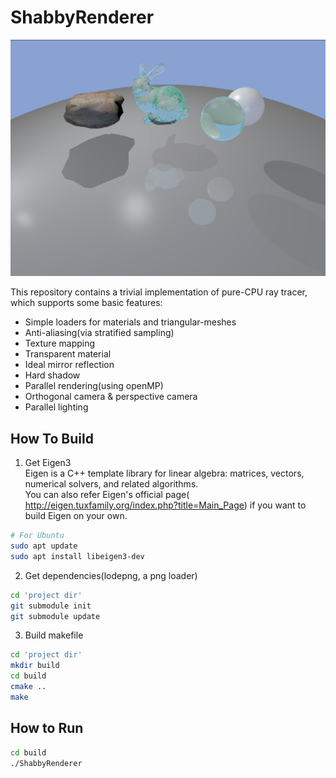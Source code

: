 # ShabbyRenderer  

![avatar](img/preview.png)

This repository contains a trivial implementation of pure-CPU ray tracer, which supports some basic features: 
* Simple loaders for materials and triangular-meshes    
* Anti-aliasing(via stratified sampling)  
* Texture mapping
* Transparent material  
* Ideal mirror reflection  
* Hard shadow
* Parallel rendering(using openMP)
* Orthogonal camera & perspective camera
* Parallel lighting

## How To Build  

1. Get Eigen3  
Eigen is a C++ template library for linear algebra: matrices, vectors, numerical solvers, and related algorithms.  
You can also refer Eigen's official page( http://eigen.tuxfamily.org/index.php?title=Main_Page) if you want to build Eigen on your own.  
```bash  
# For Ubuntu
sudo apt update
sudo apt install libeigen3-dev
```

2. Get dependencies(lodepng, a png loader)  
```bash
cd 'project dir'
git submodule init
git submodule update
```

3. Build makefile  
```bash
cd 'project dir'
mkdir build
cd build
cmake ..
make
```

## How to Run
```bash
cd build
./ShabbyRenderer
```